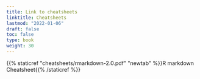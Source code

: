```yaml
---
title: Link to cheatsheets
linktitle: Cheatsheets
lastmod: "2022-01-06"
draft: false  
toc: false  
type: book  
weight: 30
---
```




{{% staticref "cheatsheets/rmarkdown-2.0.pdf" "newtab" %}}R markdown Cheatsheet{{% /staticref %}}
